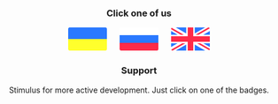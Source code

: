 <h3 align="center">Click one of us</h3>

<p align="center">
  <a href="docs/ua.md"><img src="docs/ua_icon.svg" width="70"></a>
  <a>&#8192;&#8192;</a>
  <a href="docs/ru.md"><img src="docs/ru_icon.svg" width="70"></a>
  <a>&#8192;&#8192;</a>
  <a href="docs/en.md"><img src="docs/en_icon.svg" width="70"></a>
</p>

<h3 align="center">Support</h3>
<p align="center">Stimulus for more active development. Just click on one of the badges.</p>
<p align="center">
  <a href="https://en.cryptobadges.io/donate/1PCyyjoh8DmNih2qvMnNrLHMpKwudVQk7v"><img alt="" src="https://en.cryptobadges.io/badge/big/1PCyyjoh8DmNih2qvMnNrLHMpKwudVQk7v"></a><br>
  <a href="https://en.cryptobadges.io/donate/0xf9ed5eccb7b63fd7fa03ddf480b4f3c084ec1374"><img alt="" src="https://en.cryptobadges.io/badge/big/0xf9ed5eccb7b63fd7fa03ddf480b4f3c084ec1374"></a><br>
  <a href="https://en.cryptobadges.io/donate/LX3DePSmKpT72wK9eNMHBbNVPRHwbxCmBs"><img alt="" src="https://en.cryptobadges.io/badge/big/LX3DePSmKpT72wK9eNMHBbNVPRHwbxCmBs"></a><br>
</p>

